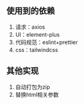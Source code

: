 ## 使用到的依赖

1. 请求：axios
2. UI：element-plus
3. 代码规范：eslint+prettier
4. css：tailwindcss

## 其他实现
1. 自动打包为zip
2. 替换html相关参数
